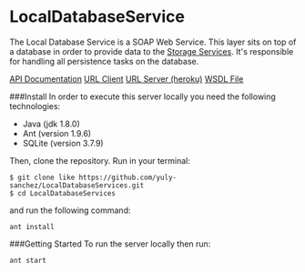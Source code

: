 # LocalDatabaseService
The Local Database Service is a SOAP Web Service. This layer sits on top of a database in order to provide data to the [Storage Services](https://github.com/introSDE-FinalProject-2016/StorageServices). It's responsible for handling all persistence tasks on the database.

[API Documentation](#)
[URL Client](https://github.com/introSDE-FinalProject-2016/Telegram-Bot)
[URL Server (heroku)](https://nameless-reaches-22539.herokuapp.com/ws/people)
[WSDL File](https://nameless-reaches-22539.herokuapp.com/ws/people?wsdl)


###Install
In order to execute this server locally you need the following technologies:

* Java (jdk 1.8.0)
* Ant (version 1.9.6)
* SQLite (version 3.7.9)

Then, clone the repository. Run in your terminal:

```
$ git clone like https://github.com/yuly-sanchez/LocalDatabaseServices.git
$ cd LocalDatabaseServices
```

and run the following command:
```
ant install
```

###Getting Started
To run the server locally then run:
```
ant start
```
